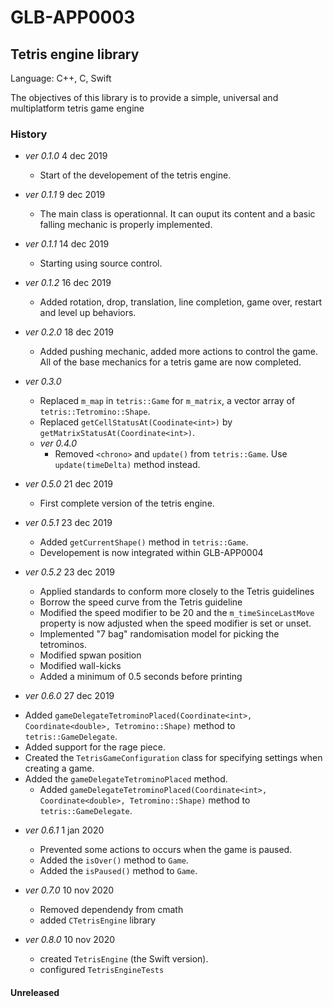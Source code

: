 #  GLB-APP0003
## Tetris engine library

Language: C++, C, Swift

The objectives of this library is to provide a simple, universal and multiplatform tetris game engine

### **History**
- *ver 0.1.0* 4 dec 2019
    + Start of the developement of the tetris engine.
    
- *ver 0.1.1* 9 dec 2019
    + The main class is operationnal. It can ouput its content and a basic falling mechanic is properly implemented.
    
- *ver 0.1.1* 14 dec 2019
    + Starting using source control.
    
- *ver 0.1.2* 16 dec 2019
    + Added rotation, drop, translation, line completion, game over, restart and level up behaviors.
    
- *ver 0.2.0* 18 dec 2019
    + Added pushing mechanic, added more actions to control the game. All of the base mechanics for a tetris game are now completed.
    
- *ver 0.3.0* 
    + Replaced `m_map` in `tetris::Game` for `m_matrix`, a vector array of `tetris::Tetromino::Shape`.
    + Replaced `getCellStatusAt(Coodinate<int>)` by `getMatrixStatusAt(Coordinate<int>)`.
    
    - *ver 0.4.0*
        + Removed `<chrono>` and `update()` from `tetris::Game`. Use `update(timeDelta)` method instead.
 - *ver 0.5.0* 21 dec 2019
      + First complete version of the tetris engine.

- *ver 0.5.1* 23 dec 2019
    + Added `getCurrentShape()` method in `tetris::Game`.
    + Developement is now integrated within GLB-APP0004

- *ver 0.5.2* 23 dec 2019
    + Applied standards to conform more closely to the Tetris guidelines
    + Borrow the speed curve from the Tetris guideline
    + Modified the speed modifier to be 20 and the `m_timeSinceLastMove` property is now adjusted when the speed modifier is set or unset.
    + Implemented "7 bag" randomisation model for picking the tetrominos.
    + Modified spwan position
    + Modified wall-kicks
    + Added a minimum of 0.5 seconds before printing
    
- *ver 0.6.0* 27 dec 2019
+ Added `gameDelegateTetrominoPlaced(Coordinate<int>, Coordinate<double>, Tetromino::Shape)` method to `tetris::GameDelegate`.
+ Added support for the rage piece.
+ Created the `TetrisGameConfiguration` class for specifying settings when creating a game.
+ Added the `gameDelegateTetrominoPlaced` method.
    + Added `gameDelegateTetrominoPlaced(Coordinate<int>, Coordinate<double>, Tetromino::Shape)` method to `tetris::GameDelegate`.

- *ver 0.6.1* 1 jan 2020
    + Prevented some actions to occurs when the game is paused.
    + Added the `isOver()` method to `Game`. 
    + Added the `isPaused()` method to `Game`. 

- *ver 0.7.0* 10 nov 2020
    + Removed dependendy from cmath
    + added `CTetrisEngine` library
    
- *ver 0.8.0* 10 nov 2020
    + created `TetrisEngine` (the Swift version).
    + configured `TetrisEngineTests`

#### Unreleased

